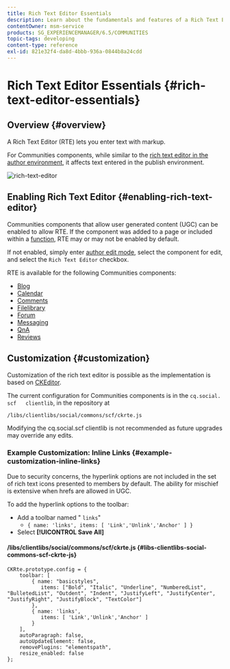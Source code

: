```yaml
---
title: Rich Text Editor Essentials
description: Learn about the fundamentals and features of a Rich Text Editor that lets you enter text with markup.
contentOwner: msm-service
products: SG_EXPERIENCEMANAGER/6.5/COMMUNITIES
topic-tags: developing
content-type: reference
exl-id: 821e32f4-da8d-4bbb-936a-0844b8a24cdd
---
```

# Rich Text Editor Essentials {#rich-text-editor-essentials}

## Overview {#overview}

A Rich Text Editor (RTE) lets you enter text with markup.

For Communities components, while similar to the [rich text editor in the author environment](../../help/sites-authoring/rich-text-editor.md), it affects text entered in the publish environment.

![rich-text-editor](assets/rich-text-editor.png)

## Enabling Rich Text Editor {#enabling-rich-text-editor}

Communities components that allow user generated content (UGC) can be enabled to allow RTE. If the component was added to a page or included within a [function](functions.md), RTE may or may not be enabled by default.

If not enabled, simply enter [author edit mode](sites-console.md#authoring-site-content), select the component for edit, and select the `Rich Text Editor` checkbox.

RTE is available for the following Communities components:

* [Blog](blog-feature.md)
* [Calendar](calendar.md)
* [Comments](comments.md)
* [Filelibrary](file-library.md)
* [Forum](forum.md)
* [Messaging](configure-messaging.md)
* [QnA](working-with-qna.md)
* [Reviews](reviews.md)

## Customization {#customization}

Customization of the rich text editor is possible as the implementation is based on [CKEditor](https://ckeditor.com/).

The current configuration for Communities components is in the `cq.social.  scf   clientlib`, in the repository at

`/libs/clientlibs/social/commons/scf/ckrte.js`

Modifying the cq.social.scf clientlib is not recommended as future upgrades may override any edits.

### Example Customization: Inline Links {#example-customization-inline-links}

Due to security concerns, the hyperlink options are not included in the set of rich text icons presented to members by default. The ability for mischief is extensive when hrefs are allowed in UGC.

To add the hyperlink options to the toolbar:

* Add a toolbar named " `links`"
  * `{ name: 'links', items: [ 'Link','Unlink','Anchor' ] }`
* Select **[!UICONTROL Save All]**

#### /libs/clientlibs/social/commons/scf/ckrte.js {#libs-clientlibs-social-commons-scf-ckrte-js}

```
CKRte.prototype.config = {
    toolbar: [
        { name: "basicstyles",
           items: ["Bold", "Italic", "Underline", "NumberedList", "BulletedList", "Outdent", "Indent", "JustifyLeft", "JustifyCenter", "JustifyRight", "JustifyBlock", "TextColor"]
        },
        { name: 'links',
           items: [ 'Link','Unlink','Anchor' ]
        }
    ],
    autoParagraph: false,
    autoUpdateElement: false,
    removePlugins: "elementspath",
    resize_enabled: false
};
```
